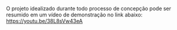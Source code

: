 O projeto idealizado durante todo processo de concepção pode ser resumido em um vídeo de demonstração no link abaixo:
https://youtu.be/38L8sVw43eA
